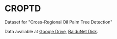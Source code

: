 # CROPTD
Dataset for "Cross-Regional Oil Palm Tree Detection"

Data avaliable at [Google Drive](), [BaiduNet Disk]().
